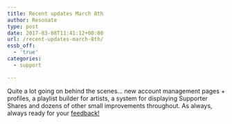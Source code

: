 ```yaml
---
title: Recent updates March 8th
author: Resonate
type: post
date: 2017-03-08T11:41:12+00:00
url: /recent-updates-march-8th/
essb_off:
  - 'true'
categories:
  - support

---
```

Quite a lot going on behind the scenes&#8230; new account management pages + profiles, a playlist builder for artists, a system for displaying Supporter Shares and dozens of other small improvements throughout. As always, always ready for your [feedback!][1]

 [1]: https://resonate.is/beta-app-feedback/